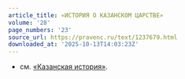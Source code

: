 ```yaml
---
article_title: «ИСТОРИЯ О КАЗАНСКОМ ЦАРСТВЕ»
volume: '28'
page_numbers: '23'
source_url: https://pravenc.ru/text/1237679.html
downloaded_at: '2025-10-13T14:03:23Z'
---
```


- см. [«Казанская история»](<https://pravenc.ru/text/ Казанская история .html>).
